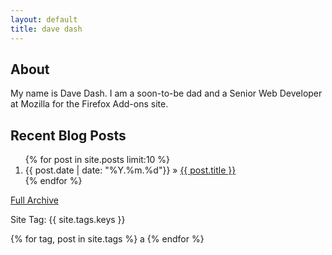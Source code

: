 ```yaml
---
layout: default
title: dave dash
---
```


## About

My name is Dave Dash.  I am a soon-to-be dad and a Senior Web Developer at
Mozilla for the Firefox Add-ons site.


## Recent Blog Posts
<ol>
{% for post in site.posts limit:10 %}
  <li>
    <span class="date">{{ post.date | date: "%Y.%m.%d"}}</span> &raquo;
    <a href="{{ post.url }}">{{ post.title }}</a>
  </li>
{% endfor %}
</ol>

[Full Archive](archive)

Site Tag:  {{ site.tags.keys }}

{% for tag, post in site.tags %}
a
{% endfor %}
